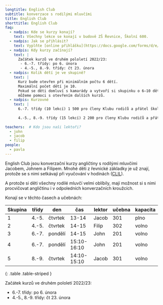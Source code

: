 ```yaml
---
longtitle: English Club
subtitle: konverzace s rodilými mluvčími
title: English Club
shorttitle: English Club
faq:
  - nadpis: Kde se kurzy konají? 
    text: Všechny lekce se konají v budově ZŠ Řevnice, Školní 600. 
  - nadpis: Jak se přihlásit?
    text: Vyplňte [online přihlášku](https://docs.google.com/forms/d/e/1FAIpQLSdO8KzDGGmtk26i3Wc9iT4CjSOAD60QqzCRXG41-zHVbDe4Ww/viewform?usp=pp_url).
  - nadpis: Kdy kurzy začínají?
    text: |
      Začátek kurzů ve druhém pololetí 2022/23: 
       - 6.-7. třídy: po 6. února
       - 4.-5., 8.-9. třídy: čt 23. února
  - nadpis: Kolik dětí je ve skupině? 
    text: |
      Kurz bude otevřen při minimálním počtu 6 dětí. 
      Maximální počet dětí je 10. 
      Pokud se děti domluví s kamarády a vytvoří si skupinku o 6–10 dětech, 
      můžeme pomoci s otevřením dalších kurzů.  
  - nadpis: Kurzovné
    text: |
      6.-7. třídy (10 lekcí) 1 500 pro členy Klubu rodičů a přátel školy ZŠ Řevnice, 1 700 Kč pro nečleny.
      
      4.-5., 8.-9. třídy (15 lekcí) 2 200 pro členy Klubu rodičů a přátel školy ZŠ Řevnice, 2 500 Kč pro nečleny. Ceny jsou za pololetí.
      
teachers:  # Kdo jsou naši lektoři?
  - john
  - jacob
  - filip
people:
  - pavla
---
```

English Club jsou konverzační kurzy angličtiny s rodilými mluvčími Jacobem, Johnem a Filipem.  Mnohé děti z řevnické základky je už znají, protože se s nimi setkávají při vyučování v hodinách ([CLIL](/aktivity/clil)).

A protože si děti všechny rodilé mluvčí velmi oblíbily, mají možnost si s nimi procvičovat angličtinu i v odpoledních konverzačních kroužcích. 

Konají se v těchto časech a učebnách:

| Skupina | třídy | den     | čas          | lektor  | učebna | kapacita |
|---------|-------|---------|--------------|---------|--------|----------|
| 1       | 4.-5. | čtvrtek | 13-14        | Jacob	 | 301    | plno     |
| 2       | 4.-5. | čtvrtek | 14-15        | Filip	 | 302    | volno    |
| 3       | 6.-7. | pondělí | 14-15        | John	   | 201    | volno    |
| 4       | 6.-7. | pondělí | 15:10-16:10  | John	   | 201    | volno    |
| 5       | 8.-9. | čtvrtek | 14:10-15:10  | Jacob	 | 301    | volno    |
{: .table .table-striped }

Začátek kurzů ve druhém pololetí 2022/23: 
 - 6.-7. třídy: po 6. února
 - 4.-5., 8.-9. třídy: čt 23. února